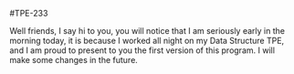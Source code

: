 #TPE-233

Well friends, I say hi to you, you will notice that I am seriously early in the morning today, it is because I worked all night on my Data Structure TPE, and I am proud to present to you the first version of this program. I will make some changes in the future.